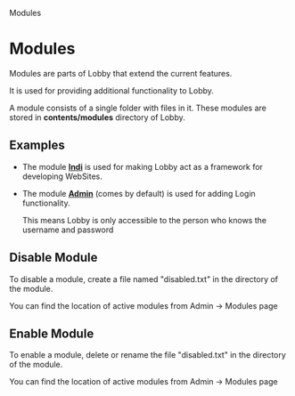 Modules

# Modules

Modules are parts of Lobby that extend the current features.

It is used for providing additional functionality to Lobby.

A module consists of a single folder with files in it. These modules are stored in **contents/modules** directory of Lobby.

## Examples

* The module **[Indi](/mods/indi)** is used for making Lobby act as a framework for developing WebSites.

* The module **[Admin](/mods/admin)** (comes by default) is used for adding Login functionality.

  This means Lobby is only accessible to the person who knows the username and password

## Disable Module

To disable a module, create a file named "disabled.txt" in the directory of the module.

You can find the location of active modules from Admin -> Modules page

## Enable Module 

To enable a module, delete or rename the file "disabled.txt" in the directory of the module.

You can find the location of active modules from Admin -> Modules page
